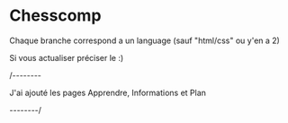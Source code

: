 # Chesscomp

Chaque branche correspond a un language (sauf "html/css" ou y'en a 2)

Si vous actualiser préciser le :)

/--------

J'ai ajouté les pages Apprendre, Informations et Plan 

--------/
